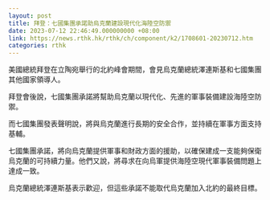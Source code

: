 ```yaml
---
layout: post
title: 拜登：七國集團承諾助烏克蘭建設現代化海陸空防禦
date: 2023-07-12 22:46:49.000000000 +08:00
link: https://news.rthk.hk/rthk/ch/component/k2/1708601-20230712.htm
categories: rthk
---
```


美國總統拜登在立陶宛舉行的北約峰會期間，會見烏克蘭總統澤連斯基和七國集團其他國家領導人。

拜登會後說，七國集團承諾將幫助烏克蘭以現代化、先進的軍事裝備建設海陸空防禦。

而七國集團發表聲明說，將與烏克蘭進行長期的安全合作，並持續在軍事方面支持基輔。 

七國集團承諾，將向烏克蘭提供軍事和財政方面的援助，以確保建成一支能夠保衛烏克蘭的可持續力量。他們又說，將尋求在向烏軍提供海陸空現代軍事裝備問題上達成一致。 

烏克蘭總統澤連斯基表示歡迎，但這些承諾不能取代烏克蘭加入北約的最終目標。

